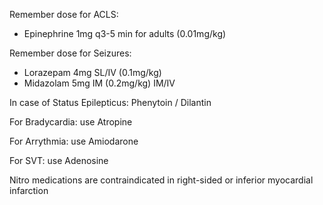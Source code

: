 Remember dose for ACLS:
- Epinephrine 1mg q3-5 min for adults (0.01mg/kg)

Remember dose for Seizures:
- Lorazepam 4mg SL/IV (0.1mg/kg)
-  Midazolam 5mg IM (0.2mg/kg) IM/IV
  
In case of Status Epilepticus: Phenytoin / Dilantin

For Bradycardia: use Atropine


For Arrythmia: use Amiodarone

For SVT: use Adenosine

Nitro medications are contraindicated in right-sided or inferior myocardial infarction

